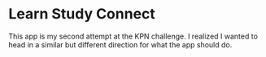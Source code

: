 <h1>Learn Study Connect</h1>
<p>This app is my second attempt at the KPN challenge. I realized I wanted to head in a similar but different direction for what the app should do.</p>